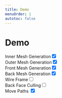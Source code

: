 ```yaml
---
title: Demo
menuOrder: 1
autotoc: false
---
```


# Demo
<script src="./holes-in.js"></script>
<script src="./babylonjs/babylon.js"></script>
<script src="./ui.js"></script>

<canvas id="babylon" width="512" height="256" ></canvas>
<canvas id="paths" width="512" height="256"></canvas>

<div id ="form">

<div><label>Inner Mesh Generation<input type="checkbox" data-target="inMesh" checked="true"></label></div>
<div><label>Outer Mesh Generation<input type="checkbox" data-target="outMesh" checked="true"></label></div>
<div><label>Front Mesh Generation<input type="checkbox" data-target="frontMesh" checked="true"></label></div>
<div><label>Back Mesh Generation<input type="checkbox" data-target="backMesh" checked="true"></label></div>
<div><label>Wire Frame<input type="checkbox" data-target="wireframe"></label></div>
<div><label>Back Face Culling<input type="checkbox" data-target="backFaceCulling"></label></div>
<div><label>Move Paths <input type="checkbox" data-target="animate" checked="true"></label></div>






</div>

<script>window.onload=initBabylon</script>
